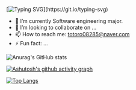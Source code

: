 [![Typing SVG](https://readme-typing-svg.herokuapp.com?font=TImes+New+Roman&size=35&color=8368C0&center=true&lines=Hi+there!+I'm+yenyen31!)](https://git.io/typing-svg)

- 🔭 I’m currently Software engineering major.
- 👯 I’m looking to collaborate on ...
- 📫 How to reach me: totoro08285@naver.com
- ⚡ Fun fact: ...

![Anurag's GitHub stats](https://github-readme-stats.vercel.app/api?username=yenyen31&show_icons=true&theme=material-palenight)

[![Ashutosh's github activity graph](https://activity-graph.herokuapp.com/graph?username=yenyen31&theme=rogue)](https://github.com/ashutosh00710/github-readme-activity-graph)

[![Top Langs](https://github-readme-stats.vercel.app/api/top-langs/?yenyen31=anuraghazra&layout&theme=material-palenight)](https://github.com/anuraghazra/github-readme-stats)
